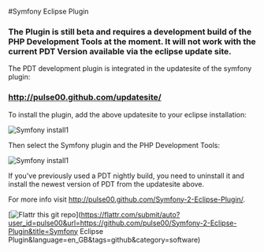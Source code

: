 #Symfony Eclipse Plugin

### The Plugin is still beta and requires a development build of the PHP Development Tools at the moment. It will not work with the current PDT Version available via the eclipse update site.

The PDT development plugin is integrated in the updatesite of the symfony plugin:

### http://pulse00.github.com/updatesite/

To install the plugin, add the above updatesite to your eclipse installation:

![Symfony install1](http://pulse00.github.com/Symfony-2-Eclipse-Plugin/images/install_1.png)

Then select the Symfony plugin and the PHP Development Tools:

![Symfony install1](http://pulse00.github.com/Symfony-2-Eclipse-Plugin/images/install_2.png)


If you've previously used a PDT nightly build, you need to uninstall it and install the newest version of PDT from the updatesite above.


For more info visit http://pulse00.github.com/Symfony-2-Eclipse-Plugin/.

[![Flattr this git repo](http://api.flattr.com/button/flattr-badge-large.png)](https://flattr.com/submit/auto?user_id=pulse00&url=https://github.com/pulse00/Symfony-2-Eclipse-Plugin&title=Symfony Eclipse Plugin&language=en_GB&tags=github&category=software)